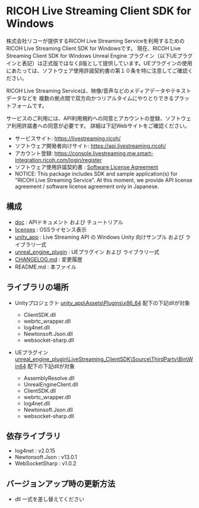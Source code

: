 # RICOH Live Streaming Client SDK for Windows

株式会社リコーが提供するRICOH Live Streaming Serviceを利用するためのRICOH Live Streaming Client SDK for Windowsです。
現在、RICOH Live Streaming Client SDK for Windows Unreal Engine プラグイン（以下UEプラグインと表記）は正式版ではなくβ版として提供しています。UEプラグインの使用にあたっては、ソフトウェア使用許諾契約書の第１０条を特に注意してご確認ください。

RICOH Live Streaming Serviceは、映像/音声などのメディアデータやテキストデータなどを
複数の拠点間で双方向かつリアルタイムにやりとりできるプラットフォームです。

サービスのご利用には、API利用規約への同意とアカウントの登録、ソフトウェア利用許諾書への同意が必要です。
詳細は下記Webサイトをご確認ください。

* サービスサイト: https://livestreaming.ricoh/
* ソフトウェア開発者向けサイト: https://api.livestreaming.ricoh/
* アカウント登録: https://console.livestreaming.mw.smart-integration.ricoh.com/login/register
* ソフトウェア使用許諾契約書 : [Software License Agreement](SoftwareLicenseAgreement.txt)
* NOTICE: This package includes SDK and sample application(s) for "RICOH Live Streaming Service".
At this moment, we provide API license agreement / software license agreement only in Japanese.

## 構成

* [doc](doc) : APIドキュメント および チュートリアル
* [licenses](licenses) : OSSライセンス表示
* [unity_app](unity_app) : Live Streaming API の Windows Unity 向けサンプル および ライブラリ一式
* [unreal_engine_plugin](unreal_engine_plugin) : UEプラグイン および ライブラリ一式
* [CHANGELOG.md](CHANGELOG.md) : 変更履歴
* README.md : 本ファイル

## ライブラリの場所

- Unityプロジェクト [unity_app\Assets\Plugins\x86_64](unity_app/Assets/Plugins/x86_64) 配下の下記dllが対象

  - ClientSDK.dll
  - webrtc_wrapper.dll
  - log4net.dll
  - Newtonsoft.Json.dll
  - websocket-sharp.dll

- UEプラグイン [unreal_engine_plugin\LiveStreaming_ClientSDK\Source\ThirdParty\Bin\Win64](unreal_engine_plugin/LiveStreaming_ClientSDK/Source/ThirdParty/Bin/Win64) 配下の下記dllが対象

  - AssemblyResolve.dll
  - UnrealEngineClient.dll
  - ClientSDK.dll
  - webrtc_wrapper.dll
  - log4net.dll
  - Newtonsoft.Json.dll
  - websocket-sharp.dll

## 依存ライブラリ
- log4net : v2.0.15
- Newtonsoft.Json : v13.0.1
- WebSocketSharp : v1.0.2

## バージョンアップ時の更新方法
- dll 一式を差し替えてください
